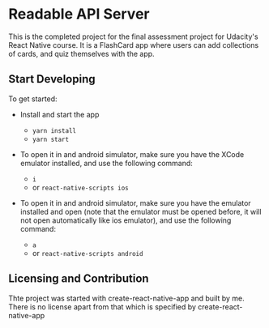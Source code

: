 # Readable API Server

This is the completed project for the final assessment project for Udacity's React Native course. It is a FlashCard app where users can add collections of cards, and quiz themselves with the app.

## Start Developing
To get started:

* Install and start the app
    - `yarn install`
    - `yarn start`

* To open it in and android simulator, make sure you have the XCode emulator installed, and use the following command:
    - `i`
    - or `react-native-scripts ios`

* To open it in and android simulator, make sure you have the emulator installed and open (note that the emulator must be opened before, it will not open automatically like ios emulator), and use the following command:
    - `a`
    - or `react-native-scripts android`


## Licensing and Contribution

Thte project was started with create-react-native-app and built by me.
There is no license apart from that which is specified by create-react-native-app
